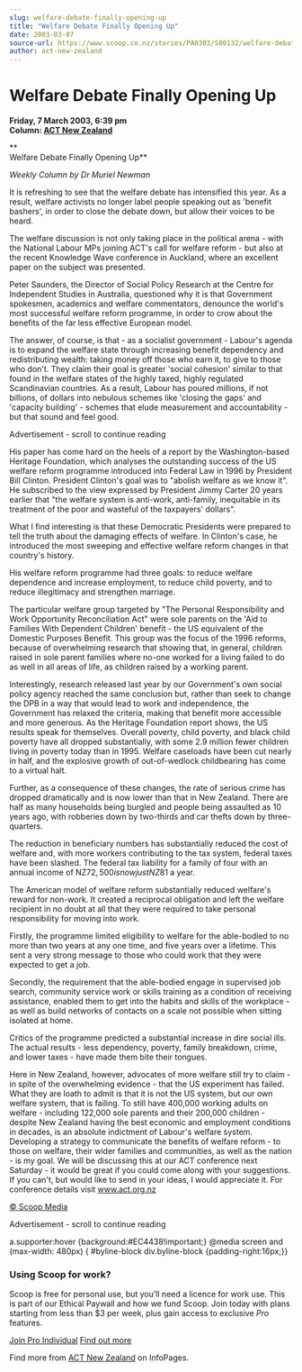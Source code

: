 ```yaml
---
slug: welfare-debate-finally-opening-up
title: "Welfare Debate Finally Opening Up"
date: 2003-03-07
source-url: https://www.scoop.co.nz/stories/PA0303/S00132/welfare-debate-finally-opening-up.htm
author: act-new-zealand
---
```

Welfare Debate Finally Opening Up
=================================

**Friday, 7 March 2003, 6:39 pm**  
**Column: [ACT New Zealand](https://info.scoop.co.nz/ACT_New_Zealand)**

**  
Welfare Debate Finally Opening Up**

_Weekly Column by Dr Muriel Newman_

It is refreshing to see that the welfare debate has intensified this year. As a result, welfare activists no longer label people speaking out as 'benefit bashers', in order to close the debate down, but allow their voices to be heard.

The welfare discussion is not only taking place in the political arena - with the National Labour MPs joining ACT's call for welfare reform - but also at the recent Knowledge Wave conference in Auckland, where an excellent paper on the subject was presented.

Peter Saunders, the Director of Social Policy Research at the Centre for Independent Studies in Australia, questioned why it is that Government spokesmen, academics and welfare commentators, denounce the world's most successful welfare reform programme, in order to crow about the benefits of the far less effective European model.

The answer, of course, is that - as a socialist government - Labour's agenda is to expand the welfare state through increasing benefit dependency and redistributing wealth: taking money off those who earn it, to give to those who don't. They claim their goal is greater 'social cohesion' similar to that found in the welfare states of the highly taxed, highly regulated Scandinavian countries. As a result, Labour has poured millions, if not billions, of dollars into nebulous schemes like 'closing the gaps' and 'capacity building' - schemes that elude measurement and accountability - but that sound and feel good.

Advertisement - scroll to continue reading





His paper has come hard on the heels of a report by the Washington-based Heritage Foundation, which analyses the outstanding success of the US welfare reform programme introduced into Federal Law in 1996 by President Bill Clinton. President Clinton's goal was to "abolish welfare as we know it". He subscribed to the view expressed by President Jimmy Carter 20 years earlier that "the welfare system is anti-work, anti-family, inequitable in its treatment of the poor and wasteful of the taxpayers' dollars".

What I find interesting is that these Democratic Presidents were prepared to tell the truth about the damaging effects of welfare. In Clinton's case, he introduced the most sweeping and effective welfare reform changes in that country's history.

His welfare reform programme had three goals: to reduce welfare dependence and increase employment, to reduce child poverty, and to reduce illegitimacy and strengthen marriage.

The particular welfare group targeted by "The Personal Responsibility and Work Opportunity Reconciliation Act" were sole parents on the 'Aid to Families With Dependent Children' benefit - the US equivalent of the Domestic Purposes Benefit. This group was the focus of the 1996 reforms, because of overwhelming research that showing that, in general, children raised in sole parent families where no-one worked for a living failed to do as well in all areas of life, as children raised by a working parent.

Interestingly, research released last year by our Government's own social policy agency reached the same conclusion but, rather than seek to change the DPB in a way that would lead to work and independence, the Government has relaxed the criteria, making that benefit more accessible and more generous. As the Heritage Foundation report shows, the US results speak for themselves. Overall poverty, child poverty, and black child poverty have all dropped substantially, with some 2.9 million fewer children living in poverty today than in 1995. Welfare caseloads have been cut nearly in half, and the explosive growth of out-of-wedlock childbearing has come to a virtual halt.

Further, as a consequence of these changes, the rate of serious crime has dropped dramatically and is now lower than that in New Zealand. There are half as many households being burgled and people being assaulted as 10 years ago, with robberies down by two-thirds and car thefts down by three-quarters.

The reduction in beneficiary numbers has substantially reduced the cost of welfare and, with more workers contributing to the tax system, federal taxes have been slashed. The federal tax liability for a family of four with an annual income of NZ$72,500 is now just NZ$81 a year.

The American model of welfare reform substantially reduced welfare's reward for non-work. It created a reciprocal obligation and left the welfare recipient in no doubt at all that they were required to take personal responsibility for moving into work.

Firstly, the programme limited eligibility to welfare for the able-bodied to no more than two years at any one time, and five years over a lifetime. This sent a very strong message to those who could work that they were expected to get a job.

Secondly, the requirement that the able-bodied engage in supervised job search, community service work or skills training as a condition of receiving assistance, enabled them to get into the habits and skills of the workplace - as well as build networks of contacts on a scale not possible when sitting isolated at home.

Critics of the programme predicted a substantial increase in dire social ills. The actual results - less dependency, poverty, family breakdown, crime, and lower taxes - have made them bite their tongues.

Here in New Zealand, however, advocates of more welfare still try to claim - in spite of the overwhelming evidence - that the US experiment has failed. What they are loath to admit is that it is not the US system, but our own welfare system, that is failing. To still have 400,000 working adults on welfare - including 122,000 sole parents and their 200,000 children - despite New Zealand having the best economic and employment conditions in decades, is an absolute indictment of Labour's welfare system. Developing a strategy to communicate the benefits of welfare reform - to those on welfare, their wider families and communities, as well as the nation - is my goal. We will be discussing this at our ACT conference next Saturday - it would be great if you could come along with your suggestions. If you can't, but would like to send in your ideas, I would appreciate it. For conference details visit www.act.org.nz

  

[© Scoop Media](http://www.scoop.co.nz/about/terms.html)  

Advertisement - scroll to continue reading



a.supporter:hover {background:#EC4438!important;} @media screen and (max-width: 480px) { #byline-block div.byline-block {padding-right:16px;}}

### Using Scoop for work?

Scoop is free for personal use, but you’ll need a licence for work use. This is part of our Ethical Paywall and how we fund Scoop. Join today with plans starting from less than $3 per week, plus gain access to exclusive _Pro_ features.  
  
[Join Pro Individual](https://pro.scoop.co.nz/Individual/?from=ProIn24) [Find out more](https://pro.scoop.co.nz/using-scoop-for-work/?from=ProIn24)

Find more from [ACT New Zealand](https://info.scoop.co.nz/ACT_New_Zealand) on InfoPages.